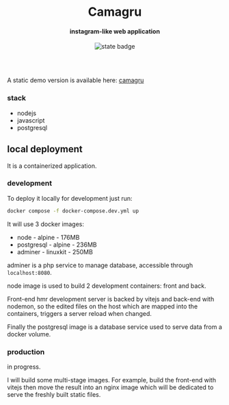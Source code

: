 <p align="center">
  <h1 align="center">Camagru</h1>
  <h4 align="center">instagram-like web application</h4>
  <p align="center"><img align=center alt="state badge" src="https://github.com/Jibus22/camagru/actions/workflows/deployment.yml/badge.svg?branch=gh-pages" /></p>
</p>
<br />
<br />

A static demo version is available here: [camagru](https://jibus22.github.io/camagru)

### stack

- nodejs
- javascript
- postgresql

## local deployment

It is a containerized application.

### development

To deploy it locally for development just run:

```sh
docker compose -f docker-compose.dev.yml up
```

It will use 3 docker images:

- node - alpine - 176MB
- postgresql - alpine - 236MB
- adminer - linuxkit - 250MB

adminer is a php service to manage database, accessible through `localhost:8080`.

node image is used to build 2 development containers: front and back.

Front-end hmr development server is backed by vitejs and back-end with nodemon,
so the edited files on the host which are mapped into the containers, triggers a
server reload when changed.

Finally the postgresql image is a database service used to serve data from
a docker volume.

### production

in progress.

I will build some multi-stage images. For example, build the front-end with vitejs
then move the result into an nginx image which will be dedicated to serve the
freshly built static files.
